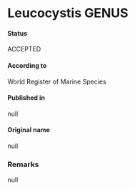 # Leucocystis GENUS

#### Status
ACCEPTED

#### According to
World Register of Marine Species

#### Published in
null

#### Original name
null

### Remarks
null